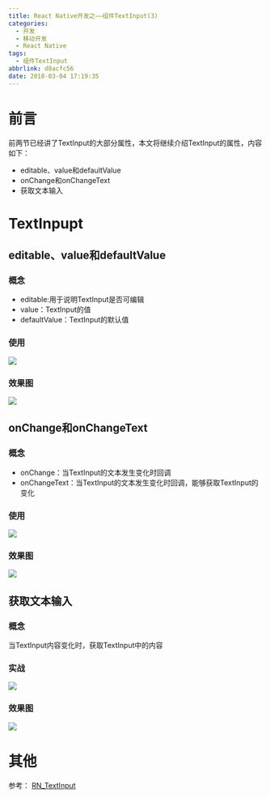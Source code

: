 ```yaml
---
title: React Native开发之——组件TextInput(3)
categories:
  - 开发
  - 移动开发
  - React Native
tags:
  - 组件TextInput
abbrlink: d8acfc56
date: 2018-03-04 17:19:35
---
```

# 前言 
前两节已经讲了TextInput的大部分属性，本文将继续介绍TextInput的属性，内容如下：  

- editable、value和defaultValue
- onChange和onChangeText
- 获取文本输入 

<!--more-->

# TextInpupt
## editable、value和defaultValue
### 概念 

- editable:用于说明TextInput是否可编辑
- value：TextInput的值
- defaultValue：TextInput的默认值 

### 使用 
![][1]  
### 效果图
![][2]  
## onChange和onChangeText
### 概念 

- onChange：当TextInput的文本发生变化时回调
- onChangeText：当TextInput的文本发生变化时回调，能够获取TextInput的变化

### 使用
![][3]  
### 效果图 
![][4]
## 获取文本输入 
### 概念
当TextInput内容变化时，获取TextInput中的内容
### 实战 
![][5]
### 效果图 
![][6]

# 其他 
参考： [RN_TextInput][7]


[1]: https://cdn.jsdelivr.net/gh/pgzxc/CDN/blog-image/rn-textinput-editable.png
[2]: https://cdn.jsdelivr.net/gh/pgzxc/CDN/blog-image/rn-textinput-editable-look.png
[3]: https://cdn.jsdelivr.net/gh/pgzxc/CDN/blog-image/rn-textinput-onchange.png
[4]: https://cdn.jsdelivr.net/gh/pgzxc/CDN/blog-image/rn-textinput-onchange.gif
[5]: https://cdn.jsdelivr.net/gh/pgzxc/CDN/blog-image/rn-textinput-statechange.png
[6]: https://cdn.jsdelivr.net/gh/pgzxc/CDN/blog-image/rn-textinput-statechange.gif
[7]: https://github.com/PGzxc/RN_TextInput

